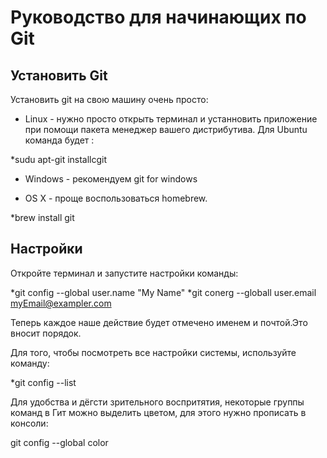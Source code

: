 # Руководство для начинающих по Git


## Установить Git
Установить git на свою машину очень просто:

* Linux - нужно просто открыть терминал и устанновить приложение при помощи пакета менеджер вашего дистрибутива. Для Ubuntu команда будет :

*sudu apt-git installcgit

* Windows - рекомендуем git for windows

* OS X - проще воспользоваться homebrew.

*brew install git

## Настройки
Откройте терминал и запустите настройки команды:
 
 *git config --global user.name "My Name"
 *git conerg --globall user.email myEmail@exampler.com

 Теперь каждое наше действие будет отмечено именем и почтой.Это вносит порядок.

 Для того, чтобы посмотреть все настройки системы, используйте команду:

 *git config --list

 Для удобства и дёгсти зрительного воспритятия, некоторые группы команд в Гит можно выделить цветом, для этого нужно прописать в консоли:
 
 git config --global color